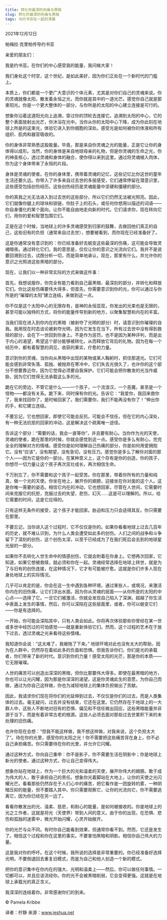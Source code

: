 ```yaml
--- 
title: 转化你最深的伤痛与黑暗 
slug: 转化你最深的伤痛与黑暗 
tags: 与约书亚在一起的清晨
--- 
```

2021年12月12日

帕梅拉·克里柏传导约书亚

亲爱的朋友们：

我是约书亚。在你们的中心感受我的能量，我问候大家！

我们身处这个时空，这个世纪，是如此美好，因为你们正处在一个新时代的门槛上。

本质上，你们都是一个更广大意识的个体元素，尤其是对你们自己的灵魂来说。你的灵魂就像太阳，散发着永恒之光，而你就是其中的一道光芒。感觉你自己就是那束阳光。你是一个更大整体的一部分，与你所是的太阳的中心建立连接是可行的。

想象你沿着这道阳光向上追溯，穿过你的顶轮去连接它。追溯到太阳的中心，它的整个表面放射出光芒，你沐浴在光中。当你从你的太阳中心下降，成为你此刻在地球上所是的这束光，体验它进入到你细胞的深处。感受光是如何被你的体液和所有组织、肌肉和器官吸收的。

你的身体非常熟悉这股能量。毕竟，那是来自你灵魂之光的能量，正是它让你的身体得以成形。当然，你的身体是来自地球母亲的礼物，但是你灵魂的生命之光，你的神圣核心，透过灵魂和身体的融合，使你得以来到这里。通过将灵魂植入肉体，你为这个身体带来了永恒的片段。

身体是灵魂的使者。在你的身体里，携带着灵魂的记忆，这些记忆比你这世的童年生活还要久远。你带入了许多来自过去世的多层感受，它们通常停留在潜意识里，这些感受包括创伤经历。这些创伤经历是灵魂能量中坚硬和僵硬的部分。

你的真我之光无法进入到过去世的这些部分，所以它们仍然无法被光照亮。因此，它们就像你腿上的球块和锁链，你肚子上的石头，或任何你想用以描述的词语——你自身僵化的某个面向，让你不能自由地走向新的时代。它们请求你，现在转向它们，用你的爱和智慧包围它们。

正是在这个时候，当地球上的许多灵魂感受到归家的鼓舞，去做回他们真正的自己，这些旧有的负担（通常来自过去世），想要被看到，而你现在已经准备好了。

这是你通常没有意识到的：你已经准备好去蜕变这些最深的伤痛，这可能会导致灵魂暗夜。通过转化它们，我的意思是，仅仅让你的意识之光流向它们。我并不是说要回溯到过去，试图分析一切，而是简单地承认，现在，那里有什么，并允许你的意识之光照进这些黑暗的部分。

现在，让我们以一种非常实际的方式来做这件事：

首先，我想说服你，你完全有能力看到自己最黑暗、最深刻的部分，并转化和释放它们。你比这些伤痛要伟大得多，但首先，你需要意识到你的光，你可以通过与你所是的“璀璨的太阳”建立连结，来做到这一点。

你不仅是这个太阳中心的无限存有，是神的永恒显现，你发出的光束也是无限的，甚至可能以独特的方式，将你的能量传导到新的地方，以聚集智慧和内在的丰富。

当我们现在进入到你内在的黑暗（被剥夺了光明的部分）时，请意识到你璀璨的自我。我用现在时态谈论被剥夺光明，因为它发生在当下，所有过去世中没有得到救赎的部分，会在下一世回到你身上。不是作为惩罚，也不是因为某种评判，而是出于内心的渴望，希望这个部分能够被转化，从而释放它背后的礼物。因为在每一个经历中，都有着智慧的洞见，收获的果实，疗愈的力量。

意识到你的灵魂，当你向从黑暗中出现的某物或某人鞠躬时，抓住那道光。它们可能会感到非常失落、孤独、被抛弃在寒冷中，它们失去光很久了，也许你的这个部分不想要靠近你，因为它觉得必须要自我保护。它们可能会把你散发的光当作威胁，因为它们觉得无法承载这么多的光。

跪在它的旁边，不管它是什么——一个孩子，一个流浪汉，一个恶魔，甚至是一个怪物——都没有关系。跪下来，同时保有你的光。告诉它：“我爱你，我回来救你了，我来找回你了，是时候回家了。我们需要你，我们不能再没有你了！”伸出你的手，和它建立连结。

不要忘记，它也想回家，即使它可能会反抗，可能会不信任，但在它的内心深处，有一种无法抗拒的回家的冲动，这是解决这个疏离唯一途径。

告诉这个部分：“需要的话，我会一直等你”，并且要有耐心。当你作为光的天使，灵魂的使者，跪在那里的时候，你就会感觉到这一点。感受你是多么有耐心，完完全全的理解对方的情绪。感受你是如何理解自己伤痛的部分，你是如何用爱拥抱它。没有“应该”，没有期望，没有急切，没有压力。感觉你是多么了解你对面的那个人——因为它是你的一部分。在某种意义上，这个存有是你的创造，你的孩子，你想尽一切力量让这个孩子再次茁壮成长，再次相信生命。

千万别忘了，你不需要和这个孩子一起受苦。你在那里，带着你所有的力量和纯真，做一个光的天使。你坐在地上，展开你的翅膀，迎接坐在你对面的这个人。这是你唯一需要的姿态。相信它内在的冲动，它也想回家，尽管在人世间，它需要时间来克服它的抗拒，克服过去的失望，悲伤，幻灭……这是可以理解的。所以，给它需要的时间，这是它应得的。

只有这样无条件的接受，这个孩子才能回家。胁迫和压力只会适得其反。你只需要在那里。

不要忘记，当你进入这个过程时，它不仅仅是你的。如果你看看地球上过去几百年的历史，就不难认识到，为什么人类会遭受如此多的创伤。人们之间的战争和斗争留下了深刻的创伤，这个创伤太深，以至于已经成为了在我们死后会去到的地球星光层的一部分。

如果你不去转化人世生命中的情感创伤，它就会附着在你身上。它想再次回家，它知道，如果它想被救赎，就必须和你在一起。灵魂经常选择在地球上转世，就是为了与旧有的创伤连接，在这种情况下，它才有可能被疗愈。这就是你们许多人现在身处地球上的实际情况。

几乎可以肯定的是，你会在这一生中遇到各种环境，通过某些人，或境况，来激活你内在的旧伤痛，让它们浮出水面。因为你从灵魂的层面——从你所是的太阳的中心点——选择了它。一旦它们被激活，你就会发现自己陷入了深渊，超越了你生活中表面上发生的事情，然后，你可以深陷在这些层面里，或者，你可以蜕变它们——你是有选择的。

一开始，你可能会深陷其中，只有人类会如此。你将再次体验那些你曾经在某一世或多世中经历过的可怕感觉——就是重新体验它们。然而，这个过程的艺术在于放下过去，透过灵魂之光来看待这些情绪。

我知道你会说：“这太难了，我被拖了下来。” 地球环境对此也没有太大的帮助，因为在人群中，仍然存在着如此多的负面和恐惧。但我告诉你们，你们是光的承载者，你们带来了新的时代。意识到你的力量！感受太阳的光芒，那是你的本质——它无限璀璨。

人世的痛苦可以创造出深深的黑暗，但你比那要伟大得多。即使在最黑暗的地方，你也可以让光闪耀，因为那是你深深的渴望。这是你灵魂此生的意愿，为你自己而做，通过为你自己这样做，你也为减轻地球上的集体负担做出了贡献。

因此，我请求你们现在将你们的光延伸到过去，不仅仅是你们的过去，而是人类集体的过去。毫无疑问，过去并没有结束，它还在这里。它仍然存在于地球上的一大群人中，这些人不断地对旧有的恐惧、偏见和不信任做出回应，这些黑暗能量并非源于当下，而是有着非常古老的根源。这些人必须去面对那些过去世累积下来的未处理的旧伤痛。

也许你现在会想：“但我不能这样做，我不想这样做，对我来说，这个负担太大了”。待在你的光里，感受你的太阳之光！你不需要把这些痛苦背在身上，你不必自己承担痛苦。你只需要待在你的光里，并允许它闪耀。

通过这种方式，你向自己重申：你不是影子，你不需要生活在阴影中；你是地球上新光的使者。通过这种方式，你让自己变得伟大。

想象你站在地球上，作为一个巨大的光和温柔的天使，展开你伟大的翅膀。敢于成为伟大的人，敢于承担自己的责任。想象你光着脚站在大地上，让你的天使之光闪耀光芒。看看那些仍然存在于人们心中的痛苦，把它看作是一团旋转的雾，一种阴暗压抑的能量，但不要踏入其中。你只需要观察它，让你的光流向它，你不需要逃离它，因为你已经在另一边了。

看看你散发出的光、温柔、慈悲，和耐心的能量，是如何被接收的。你是地球上的光之工作者，这就是将光（天使界）带到人间的意义。由于你的出现，在恐惧、悲伤和孤独的迷雾中，微光开始闪耀，心灵开始敞开。

你的光芒与众不同。有时你自己能看到效果，但通常你看不到。然而，它还是发生了。相信这个过程和你在这里的事实。不要害怕黑暗和阴影。相信你自己伟大的力量。

这是我对你的呼吁。在这个时候，我所说的选择是非常重要的。你已经准备好选择光明，不要倒退回去重复旧模式，而是为自己和他人创造一个新的模式。

把你的意识集中在你内在的强大、光明和温柔上——然后，你可以做任何事情。一切都可以，并且应该流经你。你的光不会被黑暗削弱，它会变得更强。这就是在地球上承载光的真正含义。

我深深的连结着你。非常感谢你们的到来。

© Pamela Kribbe

译者：柠静 来源：www.jeshua.net